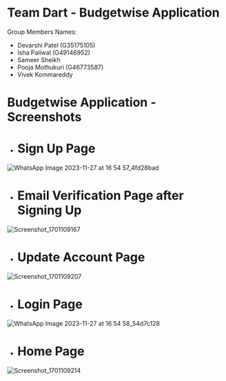 # Team Dart - Budgetwise Application

Group Members Names:
- Devarshi Patel (G35175105)
- Isha Paliwal (G49146952)
- Sameer Sheikh
- Pooja Mothukuri (G46773587)
- Vivek Kommareddy

# Budgetwise Application - Screenshots

- # Sign Up Page

![WhatsApp Image 2023-11-27 at 16 54 57_4fd28bad](https://github.com/ASP-Dart-Team/Dart-Project/assets/65679586/4464f6b0-c330-468a-b416-e586f55da1df)

- # Email Verification Page after Signing Up

![Screenshot_1701109167](https://github.com/ASP-Dart-Team/Dart-Project/assets/65679586/bcdab9d9-9003-404e-893e-906b066cd8a8)

- # Update Account Page

![Screenshot_1701109207](https://github.com/ASP-Dart-Team/Dart-Project/assets/65679586/5ac18c73-5b96-496b-9887-58ace674fe95)

- # Login Page

![WhatsApp Image 2023-11-27 at 16 54 58_54d7c128](https://github.com/ASP-Dart-Team/Dart-Project/assets/65679586/eca4ea59-9cc8-41f9-a860-c76e30ba02a7)

- # Home Page

![Screenshot_1701109214](https://github.com/ASP-Dart-Team/Dart-Project/assets/65679586/e654c09b-2aa7-4892-9061-6c72b4b4b7b2)
